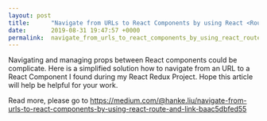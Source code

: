 ```yaml
---
layout: post
title:      "Navigate from URLs to React Components by using React <Route> and <LINK>"
date:       2019-08-31 19:47:57 +0000
permalink:  navigate_from_urls_to_react_components_by_using_react_route_and_link
---
```



Navigating and managing props between React components could be complicate. Here is a simplified solution how to navigate from an URL to a React Component I found during my React Redux Project. Hope this article will help be helpful for your work.

Read more, please go to <https://medium.com/@hanke.liu/navigate-from-urls-to-react-components-by-using-react-route-and-link-baac5dbfed55>
